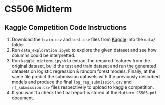 # CS506 Midterm

## Kaggle Competition Code Instructions

1. Download the `train.csv` and `test.csv` files from [Kaggle](https://www.kaggle.com/competitions/cs506-midterm/data) into the `data/` folder
2. Run `data_exploration.ipynb` to explore the given dataset and see how columns could be interpretted. 
3. Run `kaggle_midterm.ipynb` to extract the required features from the original dataset, build the test and train dataset and run the generated datasets on logistic regression & random forest models.
   Finally, at the same file predict the submission datasets with the previously described models and produce the final `log_reg_submission.csv` and `rf_submission.csv` files respectively to upload to kaggle competition.
4. If you want to check the final report is stored at the `Midterm CS506.pdf` document.

